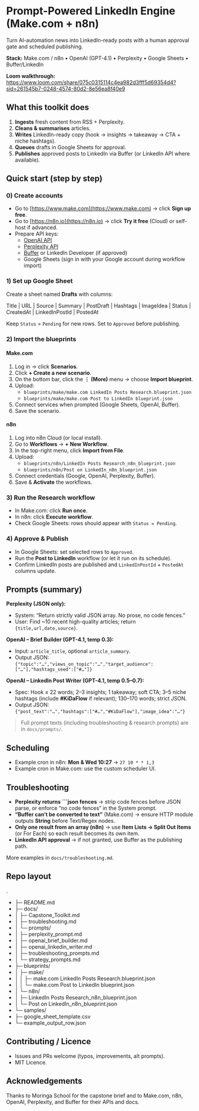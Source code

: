 # Prompt-Powered LinkedIn Engine (Make.com + n8n)

Turn AI-automation news into LinkedIn-ready posts with a human approval gate and scheduled publishing.

**Stack:** Make.com / n8n • OpenAI (GPT-4.1) • Perplexity • Google Sheets • Buffer/LinkedIn

**Loom walkthrough:** https://www.loom.com/share/075c0315114c4ea982d3fff5d69354d4?sid=261545b7-0248-4574-80d2-8e56ea8f40e9


## What this toolkit does

1. **Ingests** fresh content from RSS + Perplexity.
2. **Cleans & summarises** articles.
3. **Writes** LinkedIn-ready copy (hook → insights → takeaway → CTA + niche hashtags).
4. **Queues** drafts in Google Sheets for approval.
5. **Publishes** approved posts to LinkedIn via Buffer (or LinkedIn API where available).


## Quick start (step by step)

### 0) Create accounts
- Go to [https://www.make.com](https://www.make.com) → click **Sign up free**.  
- Go to [https://n8n.io](https://n8n.io) → click **Try it free** (Cloud) or self-host if advanced.  
- Prepare API keys:
  - [OpenAI API](https://platform.openai.com/)
  - [Perplexity API](https://docs.perplexity.ai/)
  - [Buffer](https://buffer.com/developers) or LinkedIn Developer (if approved)
  - Google Sheets (sign in with your Google account during workflow import)

### 1) Set up Google Sheet
Create a sheet named **Drafts** with columns:

Title | URL | Source | Summary | PostDraft | Hashtags | ImageIdea | Status | CreatedAt | LinkedInPostId | PostedAt


Keep `Status` = `Pending` for new rows. Set to `Approved` before publishing.

### 2) Import the blueprints

#### Make.com
1. Log in → click **Scenarios**.
2. Click **+ Create a new scenario**.
3. On the bottom bar, click the **⋮ (More)** menu → choose **Import blueprint**.
4. Upload:
   - `blueprints/make/make.com LinkedIn Posts Research.blueprint.json`
   - `blueprints/make/make.com Post to LinkedIn blueprint.json`
5. Connect services when prompted (Google Sheets, OpenAI, Buffer).
6. Save the scenario.

#### n8n
1. Log into n8n Cloud (or local install).
2. Go to **Workflows** → **+ New Workflow**.
3. In the top-right menu, click **Import from File**.
4. Upload:
   - `blueprints/n8n/LinkedIn Posts Research_n8n_blueprint.json`
   - `blueprints/n8n/Post on LinkedIn_n8n_blueprint.json`
5. Connect credentials (Google, OpenAI, Perplexity, Buffer).
6. Save & **Activate** the workflows.

### 3) Run the Research workflow
- In Make.com: click **Run once**.  
- In n8n: click **Execute workflow**.  
- Check Google Sheets: rows should appear with `Status = Pending`.

### 4) Approve & Publish
- In Google Sheets: set selected rows to `Approved`.
- Run the **Post to LinkedIn** workflow (or let it run on its schedule).
- Confirm LinkedIn posts are published and `LinkedInPostId` + `PostedAt` columns update.

## Prompts (summary)

**Perplexity (JSON only):**
- System: “Return strictly valid JSON array. No prose, no code fences.”  
- User: Find ~10 recent high-quality articles; return `{title,url,date,source}`.

**OpenAI – Brief Builder (GPT-4.1, temp 0.3):**
- Input: `article_title`, optional `article_summary`.
- Output JSON:  
  `{"topic":"…","views_on_topic":"…","target_audience":["…"],"hashtags_seed":["#…"]}`

**OpenAI – LinkedIn Post Writer (GPT-4.1, temp 0.5–0.7):**
- Spec: Hook ≤ 22 words; 2–3 insights; 1 takeaway; soft CTA; 3–5 niche hashtags (include **#KiDaFlow** if relevant); 130–170 words; strict JSON.
- Output JSON:  
  `{"post_text":"…","hashtags":["#…","#KiDaFlow"],"image_idea":"…"}`
  
> Full prompt texts (including troubleshooting & research prompts) are in `docs/prompts/`.

## Scheduling

- Example cron in n8n: **Mon & Wed 10:27** → `27 10 * * 1,3`  
- Example cron in Make.com: use the custom scheduler UI.


## Troubleshooting

- **Perplexity returns ```json fences** → strip code fences before JSON parse, or enforce “no code fences” in the System prompt.
- **“Buffer can’t be converted to text”** (Make.com) → ensure HTTP module outputs **String** before Text/Regex nodes.
- **Only one result from an array (n8n)** → use **Item Lists → Split Out Items** (or For Each) so each result becomes its own item.
- **LinkedIn API approval** → if not granted, use Buffer as the publishing path.

More examples in `docs/troubleshooting.md`.

## Repo layout

.
- ├─ README.md
- ├─ docs/
- │  ├─ Capstone\_Toolkit.md
- │  ├─ troubleshooting.md
- │  └─ prompts/
- │     ├─ perplexity\_prompt.md
- │     ├─ openai\_brief\_builder.md
- │     ├─ openai\_linkedin\_writer.md
- │     ├─ troubleshooting\_prompts.md
- │     └─ strategy\_prompts.md
- ├─ blueprints/
- │  ├─ make/
- │  │  ├─ make.com LinkedIn Posts Research.blueprint.json
- │  │  └─ make.com Post to LinkedIn blueprint.json
- │  └─ n8n/
- │     ├─ LinkedIn Posts Research\_n8n\_blueprint.json
- │     └─ Post on LinkedIn\_n8n\_blueprint.json
- └─ samples/
- ├─ google\_sheet\_template.csv
- └─ example\_output\_row\.json



## Contributing / Licence

- Issues and PRs welcome (typos, improvements, alt prompts).
- MIT Licence.

## Acknowledgements

Thanks to Moringa School for the capstone brief and to Make.com, n8n, OpenAI, Perplexity, and Buffer for their APIs and docs.

